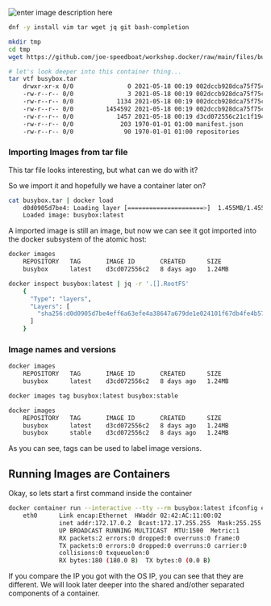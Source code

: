 




![enter image description here](https://github.com/joe-speedboat/workshop.docker/raw/main/images/container-layers.jpg)


```bash
dnf -y install vim tar wget jq git bash-completion

mkdir tmp
cd tmp
wget https://github.com/joe-speedboat/workshop.docker/raw/main/files/busybox.tar

# let's look deeper into this container thing...
tar vtf busybox.tar
	drwxr-xr-x 0/0               0 2021-05-18 00:19 002dccb928dca75f75cdf7accaedcb7f86dadc3806a4145253df1c71e578c5e5/
	-rw-r--r-- 0/0               3 2021-05-18 00:19 002dccb928dca75f75cdf7accaedcb7f86dadc3806a4145253df1c71e578c5e5/VERSION
	-rw-r--r-- 0/0            1134 2021-05-18 00:19 002dccb928dca75f75cdf7accaedcb7f86dadc3806a4145253df1c71e578c5e5/json
	-rw-r--r-- 0/0         1454592 2021-05-18 00:19 002dccb928dca75f75cdf7accaedcb7f86dadc3806a4145253df1c71e578c5e5/layer.tar
	-rw-r--r-- 0/0            1457 2021-05-18 00:19 d3cd072556c21c1f1940bd536675b97d7d419a2287d6bb3bd5044ea7466db788.json
	-rw-r--r-- 0/0             203 1970-01-01 01:00 manifest.json
	-rw-r--r-- 0/0              90 1970-01-01 01:00 repositories
```

### Importing Images from tar file
This tar file looks interesting, but what can we do with it?

So we import it and hopefully we have a container later on?
```bash
cat busybox.tar | docker load
	d0d0905d7be4: Loading layer [=====================>]  1.455MB/1.455MB
	Loaded image: busybox:latest
```

A imported image is still an image, but now we can see it got imported into the docker subsystem of the atomic host:
```bash
docker images
	REPOSITORY   TAG       IMAGE ID       CREATED      SIZE
	busybox      latest    d3cd072556c2   8 days ago   1.24MB

docker inspect busybox:latest | jq -r '.[].RootFS'
	{
	  "Type": "layers",
	  "Layers": [
	    "sha256:d0d0905d7be4eff6a63efe4a38647a679de1e024101f67db4fe4b5736c1e7f48"
	  ]
	}
```

### Image names and versions
```bash
docker images
	REPOSITORY   TAG       IMAGE ID       CREATED      SIZE
	busybox      latest    d3cd072556c2   8 days ago   1.24MB

docker images tag busybox:latest busybox:stable

docker images
	REPOSITORY   TAG       IMAGE ID       CREATED      SIZE
	busybox      latest    d3cd072556c2   8 days ago   1.24MB
	busybox      stable    d3cd072556c2   8 days ago   1.24MB
```
As you can see, tags can be used to label image versions.

## Running Images are Containers
Okay, so lets start a first command inside the container
```bash
docker container run --interactive --tty --rm busybox:latest ifconfig eth0
	eth0      Link encap:Ethernet  HWaddr 02:42:AC:11:00:02  
	          inet addr:172.17.0.2  Bcast:172.17.255.255  Mask:255.255.0.0
	          UP BROADCAST RUNNING MULTICAST  MTU:1500  Metric:1
	          RX packets:2 errors:0 dropped:0 overruns:0 frame:0
	          TX packets:0 errors:0 dropped:0 overruns:0 carrier:0
	          collisions:0 txqueuelen:0 
	          RX bytes:180 (180.0 B)  TX bytes:0 (0.0 B)
```
If you compare the IP you got with the OS IP, you can see that they are different.
We will look later deeper into the shared and/other separated components of a container.



<!--stackedit_data:
eyJoaXN0b3J5IjpbMzA4ODU2MTkwLDE4NzE2MDQ5NDNdfQ==
-->